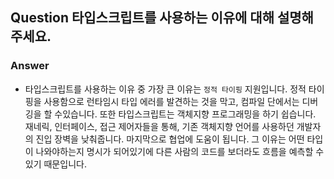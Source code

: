 ## Question 타입스크립트를 사용하는 이유에 대해 설명해주세요.

### Answer

- 타입스크립트를 사용하는 이유 중 가장 큰 이유는 `정적 타이핑` 지원입니다.
  정적 타이핑을 사용함으로 런타임시 타입 에러를 발견하는 것을 막고, 컴파일 단에서는 디버깅을 할 수있습니다.
  또한 타입스크립트는 객체지향 프로그래밍을 하기 쉽습니다.
  재네릭, 인터페이스, 접근 제어자들을 통해, 기존 객체지향 언어를 사용하던 개발자의 진입 장벽을 낮춰줍니다.
  마지막으로 협업에 도움이 됩니다.
  그 이유는 어떤 타입이 나와야하는지 명시가 되어있기에 다른 사람의 코드를 보더라도 흐름을 예측할 수 있기 때문입니다.
